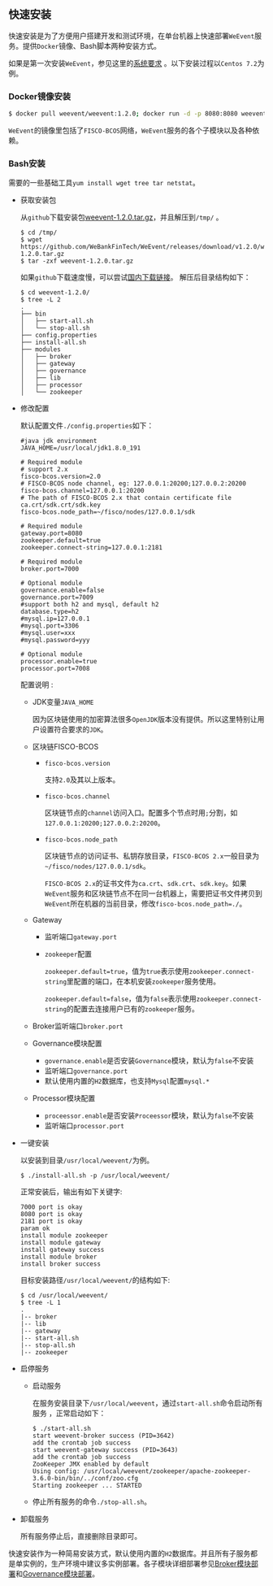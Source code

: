 ## 快速安装

快速安装是为了方便用户搭建开发和测试环境，在单台机器上快速部署`WeEvent`服务。提供`Docker`镜像、Bash脚本两种安装方式。

如果是第一次安装`WeEvent`，参见这里的[系统要求](./environment.html) 。以下安装过程以`Centos 7.2`为例。

### Docker镜像安装

  ```bash
  $ docker pull weevent/weevent:1.2.0; docker run -d -p 8080:8080 weevent/weevent:1.2.0 /root/run.sh
  ```

  `WeEvent`的镜像里包括了`FISCO-BCOS`网络，`WeEvent`服务的各个子模块以及各种依赖。


### Bash安装

需要的一些基础工具`yum install wget tree tar netstat`。

- 获取安装包

  从`github`下载安装包[weevent-1.2.0.tar.gz](https://github.com/WeBankFinTech/WeEvent/releases/download/v1.2.0/weevent-1.2.0.tar.gz)，并且解压到`/tmp/` 。

  ```shell
  $ cd /tmp/
  $ wget https://github.com/WeBankFinTech/WeEvent/releases/download/v1.2.0/weevent-1.2.0.tar.gz
  $ tar -zxf weevent-1.2.0.tar.gz
  ```

  如果`github`下载速度慢，可以尝试[国内下载链接](https://www.fisco.com.cn/cdn/weevent/download/releases/v1.2.0/weevent-1.2.0.tar.gz)。
解压后目录结构如下：
  
  ```shell
  $ cd weevent-1.2.0/ 
  $ tree -L 2
  .
  ├── bin
  │   ├── start-all.sh
  │   └── stop-all.sh
  ├── config.properties
  ├── install-all.sh
  ├── modules
  │   ├── broker
  │   ├── gateway
  │   ├── governance
  │   ├── lib
  │   ├── processor
  │   └── zookeeper
  ```
  
- 修改配置

  默认配置文件`./config.properties`如下：

  ```properties
  #java jdk environment
  JAVA_HOME=/usr/local/jdk1.8.0_191
  
  # Required module
  # support 2.x
  fisco-bcos.version=2.0
  # FISCO-BCOS node channel, eg: 127.0.0.1:20200;127.0.0.2:20200
  fisco-bcos.channel=127.0.0.1:20200
  # The path of FISCO-BCOS 2.x that contain certificate file ca.crt/sdk.crt/sdk.key
  fisco-bcos.node_path=~/fisco/nodes/127.0.0.1/sdk
  
  # Required module
  gateway.port=8080
  zookeeper.default=true
  zookeeper.connect-string=127.0.0.1:2181
  
  # Required module
  broker.port=7000
  
  # Optional module
  governance.enable=false
  governance.port=7009
  #support both h2 and mysql, default h2
  database.type=h2
  #mysql.ip=127.0.0.1
  #mysql.port=3306
  #mysql.user=xxx
  #mysql.password=yyy
  
  # Optional module
  processor.enable=true
  processor.port=7008
  ```
  
  配置说明 :
  
  - JDK变量`JAVA_HOME`
    
    因为区块链使用的加密算法很多`OpenJDK`版本没有提供。所以这里特别让用户设置符合要求的`JDK`。
    
  - 区块链FISCO-BCOS
  
    - `fisco-bcos.version`
  
      支持`2.0`及其以上版本。
  
    - `fisco-bcos.channel`
  
      区块链节点的`channel`访问入口。配置多个节点时用`;`分割，如`127.0.0.1:20200;127.0.0.2:20200`。
  
    - `fisco-bcos.node_path`
  
      区块链节点的访问证书、私钥存放目录，`FISCO-BCOS 2.x`一般目录为`~/fisco/nodes/127.0.0.1/sdk`。
      
      `FISCO-BCOS 2.x`的证书文件为`ca.crt`、`sdk.crt`、`sdk.key`。如果`WeEvent`服务和区块链节点不在同一台机器上，需要把证书文件拷贝到`WeEvent`所在机器的当前目录，修改`fisco-bcos.node_path=./`。
  
  - Gateway
  
    - 监听端口`gateway.port`
  
    - `zookeeper`配置
  
      `zookeeper.default=true`，值为`true`表示使用`zookeeper.connect-string`里配置的端口，在本机安装`zookeeper`服务使用。
  
      `zookeeper.default=false`，值为`false`表示使用`zookeeper.connect-string`的配置去连接用户已有的`zookeeper`服务。
  
  - Broker监听端口`broker.port`
  
  - Governance模块配置
  
    - `governance.enable`是否安装`Governance`模块，默认为`false`不安装
    - 监听端口`governance.port`
    - 默认使用内置的`H2`数据库，也支持`Mysql`配置`mysql.*`
  
  - Processor模块配置
  
    - `proceessor.enable`是否安装`Proceessor`模块，默认为`false`不安装
    - 监听端口`processor.port`
  
- 一键安装

  以安装到目录`/usr/local/weevent/`为例。

  ```shell
  $ ./install-all.sh -p /usr/local/weevent/
  ```

  正常安装后，输出有如下关键字:

  ```
  7000 port is okay
  8080 port is okay
  2181 port is okay
  param ok
  install module zookeeper
  install module gateway 
  install gateway success 
  install module broker 
  install broker success 
  ```

  目标安装路径`/usr/local/weevent/`的结构如下:

  ```shell
  $ cd /usr/local/weevent/
  $ tree -L 1
  .
  |-- broker
  |-- lib
  |-- gateway
  |-- start-all.sh
  |-- stop-all.sh
  |-- zookeeper
  ```

- 启停服务
  - 启动服务

    在服务安装目录下`/usr/local/weevent`，通过`start-all.sh`命令启动所有服务 ，正常启动如下：

    ```shell
    $ ./start-all.sh
    start weevent-broker success (PID=3642)
    add the crontab job success
    start weevent-gateway success (PID=3643)
    add the crontab job success
    ZooKeeper JMX enabled by default
    Using config: /usr/local/weevent/zookeeper/apache-zookeeper-3.6.0-bin/bin/../conf/zoo.cfg
    Starting zookeeper ... STARTED
    ```

  - 停止所有服务的命令`./stop-all.sh`。

- 卸载服务

  所有服务停止后，直接删除目录即可。
  


快速安装作为一种简易安装方式，默认使用内置的`H2`数据库。并且所有子服务都是单实例的，生产环境中建议多实例部署。各子模块详细部署参见[Broker模块部署](./module/broker.html)和[Governance模块部署](./module/governance.html)。